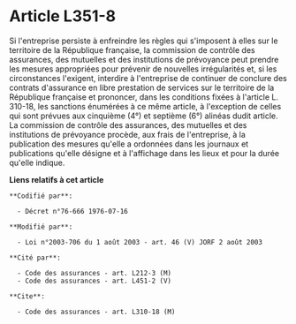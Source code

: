 # Article L351-8

Si l'entreprise persiste à enfreindre les règles qui s'imposent à elles sur le territoire de la République française, la
commission de contrôle des assurances, des mutuelles et des institutions de prévoyance peut prendre les mesures appropriées
pour prévenir de nouvelles irrégularités et, si les circonstances l'exigent, interdire à l'entreprise de continuer de
conclure des contrats d'assurance en libre prestation de services sur le territoire de la République française et prononcer,
dans les conditions fixées à l'article L. 310-18, les sanctions énumérées à ce même article, à l'exception de celles qui sont
prévues aux cinquième (4°) et septième (6°) alinéas dudit article. La commission de contrôle des assurances, des mutuelles et
des institutions de prévoyance procède, aux frais de l'entreprise, à la publication des mesures qu'elle a ordonnées dans les
journaux et publications qu'elle désigne et à l'affichage dans les lieux et pour la durée qu'elle indique.

**Liens relatifs à cet article**

	**Codifié par**:

	  - Décret n°76-666 1976-07-16

	**Modifié par**:

	  - Loi n°2003-706 du 1 août 2003 - art. 46 (V) JORF 2 août 2003

	**Cité par**:

	  - Code des assurances - art. L212-3 (M)
	  - Code des assurances - art. L451-2 (V)

	**Cite**:

	  - Code des assurances - art. L310-18 (M)
